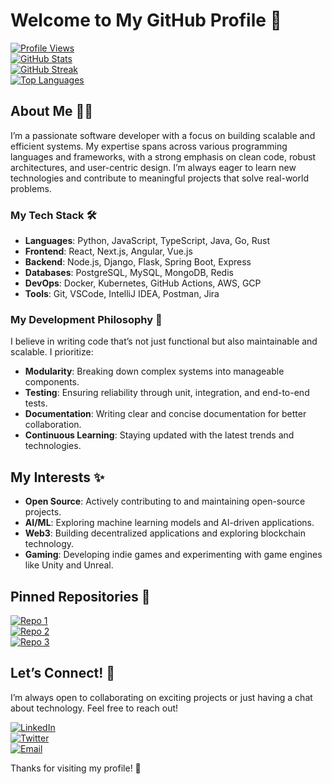 # Welcome to My GitHub Profile 👋  

[![Profile Views](https://komarev.com/ghpvc/?username=ToddTillieMilo&color=blue)](https://github.com/ToddTillieMilo)  
[![GitHub Stats](https://github-readme-stats.vercel.app/api?username=ToddTillieMilo&show_icons=true&theme=radical)](https://github.com/ToddTillieMilo)  
[![GitHub Streak](https://streak-stats.demolab.com?user=ToddTillieMilo&theme=radical)](https://github.com/ToddTillieMilo)  
[![Top Languages](https://github-readme-stats.vercel.app/api/top-langs/?username=ToddTillieMilo&layout=compact&theme=radical)](https://github.com/ToddTillieMilo)  

## About Me 👨‍💻  
I’m a passionate software developer with a focus on building scalable and efficient systems. My expertise spans across various programming languages and frameworks, with a strong emphasis on clean code, robust architectures, and user-centric design. I’m always eager to learn new technologies and contribute to meaningful projects that solve real-world problems.  

### My Tech Stack 🛠️  
- **Languages**: Python, JavaScript, TypeScript, Java, Go, Rust  
- **Frontend**: React, Next.js, Angular, Vue.js  
- **Backend**: Node.js, Django, Flask, Spring Boot, Express  
- **Databases**: PostgreSQL, MySQL, MongoDB, Redis  
- **DevOps**: Docker, Kubernetes, GitHub Actions, AWS, GCP  
- **Tools**: Git, VSCode, IntelliJ IDEA, Postman, Jira  

### My Development Philosophy 🌱  
I believe in writing code that’s not just functional but also maintainable and scalable. I prioritize:  
- **Modularity**: Breaking down complex systems into manageable components.  
- **Testing**: Ensuring reliability through unit, integration, and end-to-end tests.  
- **Documentation**: Writing clear and concise documentation for better collaboration.  
- **Continuous Learning**: Staying updated with the latest trends and technologies.  

## My Interests ✨  
- **Open Source**: Actively contributing to and maintaining open-source projects.  
- **AI/ML**: Exploring machine learning models and AI-driven applications.  
- **Web3**: Building decentralized applications and exploring blockchain technology.  
- **Gaming**: Developing indie games and experimenting with game engines like Unity and Unreal.  

## Pinned Repositories 📌  
[![Repo 1](https://github-readme-stats.vercel.app/api/pin/?username=ToddTillieMilo&repo=project-one&theme=radical)](https://github.com/ToddTillieMilo/project-one)  
[![Repo 2](https://github-readme-stats.vercel.app/api/pin/?username=ToddTillieMilo&repo=project-two&theme=radical)](https://github.com/ToddTillieMilo/project-two)  
[![Repo 3](https://github-readme-stats.vercel.app/api/pin/?username=ToddTillieMilo&repo=project-three&theme=radical)](https://github.com/ToddTillieMilo/project-three)  

## Let’s Connect! 🤝  
I’m always open to collaborating on exciting projects or just having a chat about technology. Feel free to reach out!  

[![LinkedIn](https://img.shields.io/badge/LinkedIn-0077B5?style=for-the-badge&logo=linkedin&logoColor=white)](https://linkedin.com/in/ToddTillieMilo)  
[![Twitter](https://img.shields.io/badge/Twitter-1DA1F2?style=for-the-badge&logo=twitter&logoColor=white)](https://twitter.com/ToddTillieMilo)  
[![Email](https://img.shields.io/badge/Gmail-D14836?style=for-the-badge&logo=gmail&logoColor=white)](mailto:toddtilliemilo@example.com)  

Thanks for visiting my profile! 🚀
